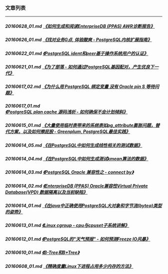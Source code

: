 ### 文章列表  
----  
##### 20160628_01.md   [《如何生成和阅读EnterpriseDB (PPAS) AWR诊断报告》](20160628_01.md)  
##### 20160626_01.md   [《找对业务G点, 体验酸爽 - PostgreSQL内核扩展指南》](20160626_01.md)  
##### 20160622_01.md   [《PostgreSQL ident和peer基于操作系统用户的认证》](20160622_01.md)  
##### 20160621_01.md   [《为了部落 - 如何通过PostgreSQL基因配对，产生优良下一代》](20160621_01.md)  
##### 20160617_02.md   [《为什么用 PostgreSQL 绑定变量 没有 Oracle pin S 等待问题》](20160617_02.md)  
##### 20160617_01.md   [《PostgreSQL plan cache 源码浅析 - 如何确保不会计划倾斜》](20160617_01.md)  
##### 20160615_01.md   [《大量使用临时表带来的系统表如pg_attribute膨胀问题，替代方案，以及如何擦屁股 - Greenplum, PostgreSQL最佳实践》](20160615_01.md)  
##### 20160614_05.md   [《在PostgreSQL中如何生成线性相关的测试数据》](20160614_05.md)  
##### 20160614_04.md   [《在PostgreSQL中如何生成测试kmean算法的数据》](20160614_04.md)  
##### 20160614_03.md   [《PostgreSQL Oracle 兼容性之 - connect by》](20160614_03.md)  
##### 20160614_02.md   [《EnterpriseDB (PPAS) Oracle兼容性Virtual Private Database(VPD) 数据隔离以及当前缺陷》](20160614_02.md)  
##### 20160614_01.md   [《在java中正确使用PostgreSQL大对象和字节流(bytea)类型的姿势》](20160614_01.md)  
##### 20160613_01.md   [《Linux cgroup - cpu与cpuset子系统讲解》](20160613_01.md)  
##### 20160612_01.md   [《PostgreSQL的"天气预报" - 如何预测Freeze IO风暴》](20160612_01.md)  
##### 20160610_01.md   [《B-Tree和B+Tree》](20160610_01.md)  
##### 20160608_01.md   [《精确度量Linux下进程占用多少内存的方法》](20160608_01.md)  

